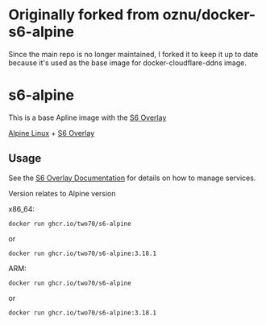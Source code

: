 # Originally forked from oznu/docker-s6-alpine

Since the main repo is no longer maintained, I forked it to keep it up to date because it's used as the base image for docker-cloudflare-ddns image.

# s6-alpine

This is a base Apline image with the [S6 Overlay](https://github.com/just-containers/s6-overlay)

[Alpine Linux](https://alpinelinux.org/) + [S6 Overlay](https://github.com/just-containers/s6-overlay)

## Usage

See the [S6 Overlay Documentation](https://github.com/just-containers/s6-overlay) for details on how to manage services.

Version relates to Alpine version

x86_64:

```shell
docker run ghcr.io/two70/s6-alpine
```
or 
```shell
docker run ghcr.io/two70/s6-alpine:3.18.1
```

ARM:

```shell
docker run ghcr.io/two70/s6-alpine
```
or 
```shell
docker run ghcr.io/two70/s6-alpine:3.18.1
